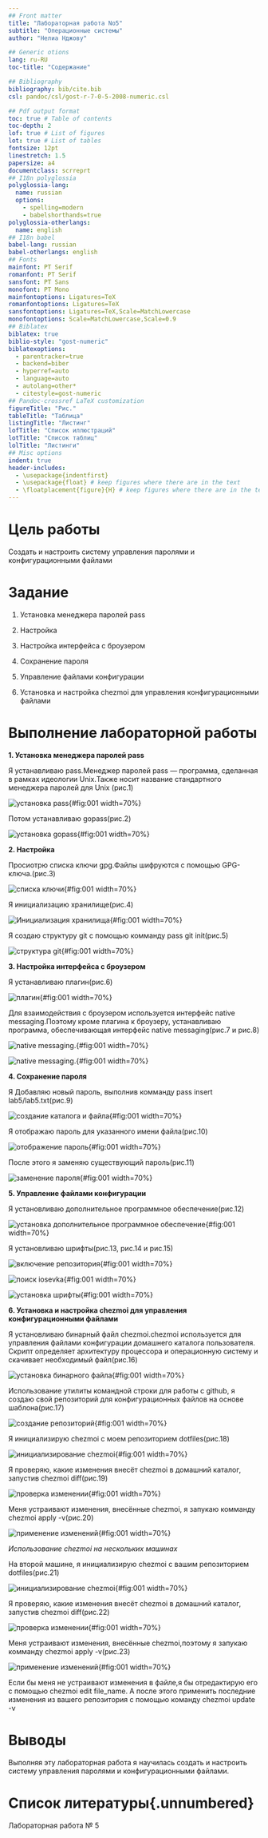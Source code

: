 ```yaml
---
## Front matter
title: "Лабораторная работа No5"
subtitle: "Операционные системы"
author: "Нелиа Нджову"

## Generic otions
lang: ru-RU
toc-title: "Содержание"

## Bibliography
bibliography: bib/cite.bib
csl: pandoc/csl/gost-r-7-0-5-2008-numeric.csl

## Pdf output format
toc: true # Table of contents
toc-depth: 2
lof: true # List of figures
lot: true # List of tables
fontsize: 12pt
linestretch: 1.5
papersize: a4
documentclass: scrreprt
## I18n polyglossia
polyglossia-lang:
  name: russian
  options:
	- spelling=modern
	- babelshorthands=true
polyglossia-otherlangs:
  name: english
## I18n babel
babel-lang: russian
babel-otherlangs: english
## Fonts
mainfont: PT Serif
romanfont: PT Serif
sansfont: PT Sans
monofont: PT Mono
mainfontoptions: Ligatures=TeX
romanfontoptions: Ligatures=TeX
sansfontoptions: Ligatures=TeX,Scale=MatchLowercase
monofontoptions: Scale=MatchLowercase,Scale=0.9
## Biblatex
biblatex: true
biblio-style: "gost-numeric"
biblatexoptions:
  - parentracker=true
  - backend=biber
  - hyperref=auto
  - language=auto
  - autolang=other*
  - citestyle=gost-numeric
## Pandoc-crossref LaTeX customization
figureTitle: "Рис."
tableTitle: "Таблица"
listingTitle: "Листинг"
lofTitle: "Список иллюстраций"
lotTitle: "Список таблиц"
lolTitle: "Листинги"
## Misc options
indent: true
header-includes:
  - \usepackage{indentfirst}
  - \usepackage{float} # keep figures where there are in the text
  - \floatplacement{figure}{H} # keep figures where there are in the text
---
```


# Цель работы

Создать и настроить систему управления паролями и конфигурационными файлами

# Задание

1. Установка менеджера паролей pass

2. Настройка

3. Настройка интерфейса с броузером

4. Сохранение пароля

5. Управление файлами конфигурации

6. Установка и настройка chezmoi для управления конфигурационными файлами 

# Выполнение лабораторной работы

**1. Установка менеджера паролей pass**

Я устанавливаю pass.Менеджер паролей pass — программа, сделанная в рамках идеологии Unix.Также носит название стандартного менеджера паролей для Unix (рис.1)

![установка pass](image/01.png){#fig:001 width=70%}

Потом устанавливаю gopass(рис.2)

![установка gopass](image/02.png){#fig:001 width=70%}

**2. Настройка**

Просиотрю списка ключи gpg.Файлы шифруются с помощью GPG-ключа.(рис.3)

![списка ключи](image/03.png){#fig:001 width=70%}

Я инициализацию хранилище(рис.4)

![Инициализация хранилища](image/04.png){#fig:001 width=70%}

Я создаю структуру git с помощью комманду pass git init(рис.5)

![структура git](image/05.png){#fig:001 width=70%}

**3. Настройка интерфейса с броузером**

Я устанавливаю плагин(рис.6)

![плагин](image/08.png){#fig:001 width=70%}

Для взаимодействия с броузером используется интерфейс native messaging.Поэтому кроме плагина к броузеру, устанавливаю программа, обеспечивающая интерфейс native messaging(рис.7 и рис.8)

![native messaging.](image/09.png){#fig:001 width=70%}

![native messaging.](image/10.png){#fig:001 width=70%}

**4. Сохранение пароля**

Я Добавляю новый пароль, выполнив комманду pass insert lab5/lab5.txt(рис.9)

![создание каталога и файла](image/11.png){#fig:001 width=70%}

Я отображаю пароль для указанного имени файла(рис.10)

![отображение пароль](image/12.png){#fig:001 width=70%}

После этого я заменяю существующий пароль(рис.11)

![заменение пароля](image/13.png){#fig:001 width=70%}

**5. Управление файлами конфигурации**

Я установливаю дополнительное программное обеспечение(рис.12)

![установка дополнительное программное обеспечение](image/14.png){#fig:001 width=70%}

Я установливаю шрифты(рис.13, рис.14 и рис.15)

![включение репозитория](image/15.png){#fig:001 width=70%}

![поиск iosevka](image/16.png){#fig:001 width=70%}

![установка шрифты](image/17.png){#fig:001 width=70%}

**6. Установка и настройка chezmoi для управления конфигурационными файлами**

Я установливаю бинарный файл chezmoi.chezmoi используется для управления файлами конфигурации домашнего каталога пользователя. Скрипт определяет архитектуру процессора и операционную систему и скачивает необходимый файл(рис.16)

![установка бинарного файла](image/18.png){#fig:001 width=70%}

Использование утилиты командной строки для работы с github, я создаю свой репозиторий для конфигурационных файлов на основе шаблона(рис.17)

![создание репозиторий](image/19.png){#fig:001 width=70%}

Я инициализирую chezmoi с моем репозиторием dotfiles(рис.18)

![инициализирование chezmoi](image/20.png){#fig:001 width=70%}

Я проверяю, какие изменения внесёт chezmoi в домашний каталог, запустив chezmoi diff(рис.19)

![проверка изменении](image/21.png){#fig:001 width=70%}

Меня устраивают изменения, внесённые chezmoi, я запукаю комманду chezmoi apply -v(рис.20)

![применение изменений](image/22.png){#fig:001 width=70%} 

*Использование chezmoi на нескольких машинах*

На второй машине, я инициализирую chezmoi с вашим репозиторием dotfiles(рис.21)

![инициализирование chezmoi](image/25.png){#fig:001 width=70%}

Я проверяю, какие изменения внесёт chezmoi в домашний каталог, запустив chezmoi diff(рис.22)

![проверка изменении](image/26.png){#fig:001 width=70%}

Меня устраивают изменения, внесённые chezmoi,поэтому я запукаю комманду chezmoi apply -v(рис.23)

![применение изменений](image/27.png){#fig:001 width=70%} 

Если бы меня не устраивают изменения в файле,я бы отредактирую его с помощью chezmoi edit file_name. А после этого применить последние изменения из вашего репозитория с помощью команду chezmoi update -v

# Выводы

Выполняя эту лабораторная работа я научилась создать и настроить систему управления паролями и конфигурационными файлами.

# Список литературы{.unnumbered}

Лабораторная работа № 5
